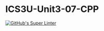 # ICS3U-Unit3-07-CPP
[![GitHub's Super Linter](https://github.com/Yiyun-Qin/ICS3U-Unit3-07-CPP/workflows/GitHub's%20Super%20Linter/badge.svg)](https://github.com/Yiyun-Qin/ICS3U-Unit3-07-CPP/actions)
